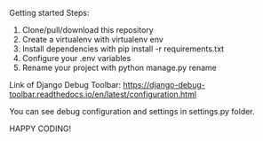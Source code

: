 Getting started
Steps:

1. Clone/pull/download this repository
2. Create a virtualenv with virtualenv env 
3. Install dependencies with pip install -r requirements.txt
4. Configure your .env variables
5. Rename your project with python manage.py rename <yourprojectname> <newprojectname>

Link of Django Debug Toolbar: https://django-debug-toolbar.readthedocs.io/en/latest/configuration.html

You can see debug configuration and settings in settings.py folder.

HAPPY CODING!